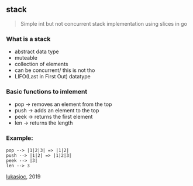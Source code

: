 ## stack

> Simple int but not concurrent stack implementation using slices in go

### What is a stack
- abstract data type
- muteable
- collection of elements
- can be concurrent/ this is not tho
- LIFO(Last in First Out) datatype

### Basic functions to imlement
- pop -> removes an element from the top
- push -> adds an element to the top
- peek -> returns the first element
- len -> returns the length

### Example:
```
pop --> |1|2|3| => |1|2|
push --> |1|2| => |1|2|3|
peek --> |3|
len --> 3
```

[lukasjoc](https://lukasjoc.com), 2019 
